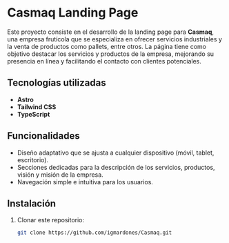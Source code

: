 # Casmaq Landing Page

Este proyecto consiste en el desarrollo de la landing page para **Casmaq**, una empresa frutícola que se especializa en ofrecer servicios industriales y la venta de productos como pallets, entre otros. La página tiene como objetivo destacar los servicios y productos de la empresa, mejorando su presencia en línea y facilitando el contacto con clientes potenciales.

## Tecnologías utilizadas

- **Astro**
- **Tailwind CSS**
- **TypeScript**

## Funcionalidades

- Diseño adaptativo que se ajusta a cualquier dispositivo (móvil, tablet, escritorio).
- Secciones dedicadas para la descripción de los servicios, productos, visión y misión de la empresa.
- Navegación simple e intuitiva para los usuarios.

## Instalación

1. Clonar este repositorio:

   ```bash
   git clone https://github.com/igmardones/Casmaq.git
